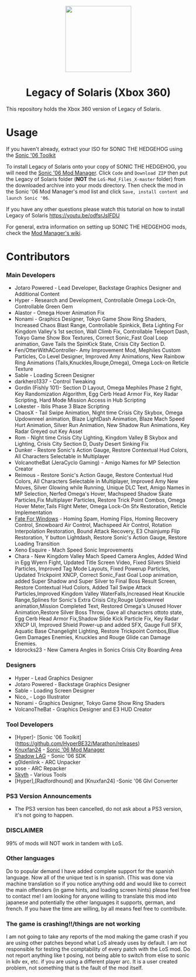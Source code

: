 <p align="center">
    <a href="https://github.com/LostLegacyTeam/LoS-Mod_Files_X/blob/master/">
        <img height="180px" src="https://github.com/LostLegacyTeam/LoS-Mod_Files_X/blob/master/logo.png" />
    </a>
</p>

<h1 align="center">Legacy of Solaris (Xbox 360)</h1>

This repository holds the Xbox 360 version of Legacy of Solaris. 

# Usage
If you haven't already, extract your ISO for SONIC THE HEDGEHOG using the [Sonic '06 Toolkit](https://github.com/HyperBE32/Marathon/releases)

To install Legacy of Solaris onto your copy of SONIC THE HEDGEHOG, you will need the [Sonic '06 Mod Manager](https://github.com/Knuxfan24/Sonic-06-Mod-Manager). Click `Code` and `Download ZIP` then put the Legacy of Solaris folder (**NOT** the `LoS-Mod_Files_X-master` folder) from the downloaded archive into your mods directory. Then check the mod in the Sonic '06 Mod Manager's mod list and click `Save, install content and launch Sonic '06`.

If you have any other questions please watch this tutorial on how to install Legacy of Solaris
https://youtu.be/odfsrJsIFDU

For general, extra information on setting up SONIC THE HEDGEHOG mods, check the [Mod Manager's wiki](https://github.com/Knuxfan24/Sonic-06-Mod-Manager/wiki).

# Contributors
### Main Developers
- Jotaro Powered - Lead Developer, Backstage Graphics Designer and Additional Content
- Hyper - Research and Development, Controllable Omega Lock-On, Controllable Green Gem
- Alastor - Omega Hover Animation Fix
- Nonami - Graphics Designer, Tokyo Game Show Ring Shaders, Increased Chaos Blast Range, Controllable Spinkick, Beta Lighting For Kingdom Valley's 1st section, Wall Climb Fix, Controllable Teleport Dash, Tokyo Game Show Box Textures, Correct Sonic_Fast Goal Loop animation, Gave Tails the SpinKick State, Crisis City Section D.
- Fen/OtterWithAController- Amy Improvement Mod, Mephiles Custom Particles, Co Level Designer, Improved Amy Animations, New Rainbow Ring Animations (Tails,Knuckles,Rouge,Omega), Omega Lock-on Reticle Texture
- Sable - Loading Screen Designer
- darkhero1337 - Control Tweaking 
- Gordin (Fishly 101)- Section D Layout, Omega Mephiles Phase 2 fight, Key Randomization Algorithm, Egg Cerb Head Armor Fix, Key Radar Scripting, Hard Mode Mission Access in Hub Scripting
- Lokester - Iblis Phase 3 Blaze Scripting
- ChaosX - Tail Swipe Animation, Night time Crisis City Skybox, Omega Updownreel animation, Blaze LightDash Animation, Blaze Mach Speed Hurt Animation, Silver Run Animation, New Shadow Run Animations, Key Radar Greyed out Key Asset
- Rom    - Night time Crisis City Lighting, Kingdom Valley B Skybox and Lighting, Crisis City Section D, Dusty Desert Sinking Fix
- Dunker - Restore Sonic's Action Gauge, Restore Contextual Hud Colors, All Characters Selectable in Multiplayer
- VolcanotheBat (JeraCyclo Gaming) -  Amigo Names for MP Selection Creator
- Reimous - Restore Sonic's Action Gauge, Restore Contextual Hud Colors, All Characters Selectable in Multiplayer, Improved Amy New Moves, Silver Glowing while Running, Unique DLC Text, Amigo Names in MP Selection, Nerfed Omega's Hover, Machspeed Shadow Skate Particles,Fix Multiplayer Particles, Restore Trick Point Combos, Omega Hover Meter,Tails Flight Meter, Omega Lock-On Sfx Restoration, Reticle Implementation
- [Fate For Windows](https://github.com/FateForWindows) - Homing Spam, Homing Flips, Homing Recovery Control, Snowboard Air Control, Machspeed Air Control, Rotation Interpolation Restoration, Bound Attack Recovery, E3 Chainjump Flip Restoration, Y button Lightdash, Restore Sonic's Action Gauge, Restore Loading Transition
- Xeno Esquire - Mach Speed Sonic Improvements
- Chara - New Kingdom Valley Mach Speed Camera  Angles, Added Wind in Egg Wyern Fight, Updated Title Screen Video, Fixed Silvers Shield Particles, Improved Tag Mode Layouts, Fixed Powerup Particles, Updated Trickpoint XNCP, Correct Sonic_Fast Goal Loop animation, added Super Shadow and Super Silver to Final Boss Result Screen, Restore Contextual Hud Colors, Added Tail Swipe Attack Particles,Improved Kingdom Valley WaterFalls,Increased Heat Knuckle Range,Splines for Sonic's Extra Crisis City,Rouge Updownreel animation,Mission Completed Text, Restored Omega's Unused Hover Animation,Restore Silver Boss Throw, Gave all characters ottoto state, Egg Cerb Head Armor Fix,Shadow Slide Kick Particle Fix, Key Radar XNCP UI, Improved Shield Power-up and added SFX, Gauge Full SFX, Aquatic Base Changelight Lighting, Restore Trickpoint Combos,Blue Gem Damages Enemies, Knuckles and Rouge Glide can Damage Enemies.
- Idorocks23 - New Camera Angles in Sonics Crisis City Boarding Area

### Designers
- Hyper - Lead Graphics Designer
- Jotaro Powered - Backstage Graphics Designer
- Sable - Loading Screen Designer
- Nico_ - Logo Illustrator 
- Nonami - Graphics Designer, Tokyo Game Show Ring Shaders
- VolcanoTheBat - Graphics Designer and E3 HUD Creator

### Tool Developers
- [Hyper]- [Sonic '06 Toolkit] (https://github.com/HyperBE32/Marathon/releases)
- [Knuxfan24](https://github.com/Knuxfan24) - [Sonic '06 Mod Manager](https://github.com/Knuxfan24/Sonic-06-Mod-Manager)
- [Shadow LAG](https://github.com/lllsondowlll) - Sonic '06 SDK
- g0ldenlink - ARC Unpacker
- xose - ARC Repacker
- [Skyth](https://github.com/blueskythlikesclouds) - Various Tools
- [Hyper],[Radfordhound] and [Knuxfan24] -Sonic '06 Glvl Converter

### PS3 Version Announcements

- The PS3 version has been cancelled, do not ask about a PS3 version, it's not going to happen. 

### DISCLAIMER

99% of mods will NOT work in tandem with LoS.

### Other languages

Do to popular demand I have added complete support for the spanish language. Now all of the unique text is in spanish. (This was done via machine translation so if you notice anything odd and would like to correct the main offenders (in game hints, and loading screen hints) please feel free to contact me!
I am looking for anyone willing to translate this mod into japanese and potentially the other languages it supports, german, and french.
If you have the time are willing, by all means feel free to contribute.

### The game is crashing!!/things are not working

I am not going to take any reports of the mod making the game crash if you are using other patches beyond what LoS already uses by default. I am not responsible for testing the comptability of every patch with the LoS mod. Do not report anything like t posing, not being able to switch from elise to sonic in kdv ex, etc. if you are using a different player arc.
It is a user created problem, not something that is the fault of the mod itself.

